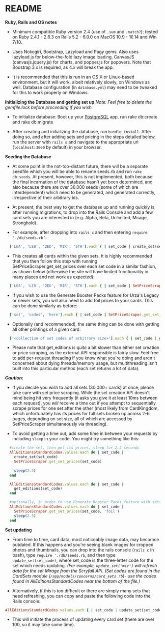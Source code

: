 # README

**Ruby, Rails and OS notes**
* Minimum compatible Ruby version 2.4 (use of `.sum` and `.match?`); tested on Ruby 2.4.1 - 2.6.3 on Rails 5.2 - 6.0.0 on MacOS 10.9 - 10.14 and Win 7/10.

* Uses Nokogiri, Bootstrap, Lazyload and Pagy gems. Also uses lazyload.js for below-the-fold lazy image loading, CanvasJS (canvasjs.jquery.js) for charts, and popper.js for popovers. Note that Boostrap 3.x is required, as 4.x will break the app.

* It is recommended that this is run in an OS X or Linux-based environment, but it will work, albeit relatively slowly, on Windows as well. Database configuration (in `database.yml`) may need to be tweaked for this to work properly on Windows.

**Initializing the Database and getting set up**
*Note: Feel free to delete the gemfile.lock before proceeding if you wish.*

* To initialize database: Boot up your [PostgreSQL](https://www.postgresql.org/download/) app, run rake db:create and rake db:migrate

* After creating and initializing the database, run `bundle install`. After doing so, and after adding sets and pricing in the steps detailed below, run the server with `rails s` and navigate to the appropriate url (`localhost:3000` by default) in your browser.

**Seeding the Database**
* At some point in the not-too-distant future, there will be a separate seedfile which you will be able to rename seeds.rb and run `rake db:seeds`. At present, however, this is not implemented, both because the final incarnation of the database hasn't yet been determined, and also because there are over 30,000 seeds (some of which are interdependent) which need to be generated, and generated correctly, irrespective of their arbitrary ids.

* At present, the best way to get the database up and running quickly is, after running migrations, to drop into the Rails Console and add a few card sets you are interested in (e.g. Alpha, Beta, Unlimited, Mirage, Stronghold).

* For example, after dropping into `rails c` and then entering `require './db/seeds.rb'`:

```ruby
  ['LEA', 'LEB', '2ED', 'MIR', 'STH'].each { | set_code | create_set(set_code) }
```

* This creates all cards within the given sets. It is highly recommended that you then follow this step with running SetPriceScraper.get_set_prices over each set code in a similar fashion, as shown below (otherwise the site will have limited functionality in many places and not work as expected):

```ruby
  ['LEA', 'LEB', '2ED', 'MIR', 'STH'].each { | set_code | SetPriceScraper.get_set_prices(set_code) }
```

* If you wish to use the Generate Booster Packs feature for Urza's Legacy or newer sets, you will also need to add foil prices to your cards. This can be done similarly as before:

```ruby
  ['set', 'codes', 'here'].each { | set_code | SetPriceScraper.get_set_prices(set_code, 'foil') }
```

* Optionally (and recommended), the same thing can be done with getting all other printings of a given card:

```ruby
  ['<collection of set codes of arbitrary size>'].each { | set_code | get_editions(set_code) }
```

* Please note that get_editions is *quite* a bit slower than either set creation or price scraping, as the external API responsible is fairly slow. Feel free to add per-request threading if you know what you're doing and aren't concerned about dying threads/memory usage, but multithreading isn't built into this particular method (each set returns a lot of data).

***Caution:***
* If you decide you wish to add all sets (30,000+ cards) at once, please take care with set price scraping. While the set creation API doesn't mind being hit very frequently (it asks you give it at least 10ms between each request), you _will_ receive a time out if you attempt to sequentially scrape prices for one set after the other (most likely from CardKingdom, which unfortunately has its prices for full sets broken up across 2-6 pages, depending on set size, all of which are accessed by SetPriceScraper simultaneously via threading).

* To avoid getting a time out, add some time in between your requests by including `sleep` in your code. You might try something like this: 

```ruby
  #create the set, then get its prices, sleep for 2.5 seconds
  AllEditionsStandardCodes.values.each do | set_code |
    create_set(set_code)
    SetPriceScraper.get_set_prices(set_code)
    
    sleep(2.5)
  end

  AllEditionsStandardCodes.values.each do | set_code |
    get_editions(set_code)
  end

  #optionally, in order to use Generate Booster Packs feature with sets that contain foils:
  AllEditionsStandardCodes.values.each do | set_code |
    SetPriceScraper.get_set_prices(set_code, 'foil')
    sleep(2.5)
  end
```

**Set updating**
* From time to time, card data, most noticeably image data, may becomce outdated. If this happens and you're seeing blank images for cropped photos and thumbnails, you can drop into the rails console (`rails c` in bash), type `require './db/seeds.rb`, and then type `update_set(set_code)`, where set_code is the three-letter code for the set which needs updating. *(For example, `update_set('mir')` will refresh data for the set Mirage from the Scryfall API. (Set codes are found in the CardSets module (`/app/models/concerns/card_sets.rb`)- use the codes found in AllEditionsStandardCodes near the bottom of the file.)*

* Alternatively, if this is too difficult or there are simply many sets that need refreshing, you can copy and paste the following code into the Rails console:

```ruby
AllEditionsStandardCodes.values.each { | set_code | update_set(set_code) }
```

* This will initiate the process of updating every card set (there are over 100, so it may take some time).